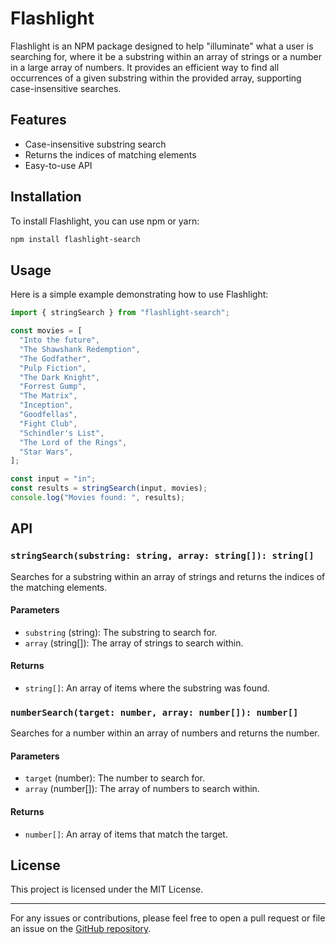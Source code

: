 # Flashlight

Flashlight is an NPM package designed to help "illuminate" what a user is searching for, where it be a substring within an array of strings or a number in a large array of numbers. It provides an efficient way to find all occurrences of a given substring within the provided array, supporting case-insensitive searches.

## Features

- Case-insensitive substring search
- Returns the indices of matching elements
- Easy-to-use API

## Installation

To install Flashlight, you can use npm or yarn:

```sh
npm install flashlight-search
```

## Usage

Here is a simple example demonstrating how to use Flashlight:

```typescript
import { stringSearch } from "flashlight-search";

const movies = [
  "Into the future",
  "The Shawshank Redemption",
  "The Godfather",
  "Pulp Fiction",
  "The Dark Knight",
  "Forrest Gump",
  "The Matrix",
  "Inception",
  "Goodfellas",
  "Fight Club",
  "Schindler's List",
  "The Lord of the Rings",
  "Star Wars",
];

const input = "in";
const results = stringSearch(input, movies);
console.log("Movies found: ", results);
```

## API

### `stringSearch(substring: string, array: string[]): string[]`

Searches for a substring within an array of strings and returns the indices of the matching elements.

#### Parameters

- `substring` (string): The substring to search for.
- `array` (string[]): The array of strings to search within.

#### Returns

- `string[]`: An array of items where the substring was found.

### `numberSearch(target: number, array: number[]): number[]`

Searches for a number within an array of numbers and returns the number.

#### Parameters

- `target` (number): The number to search for.
- `array` (number[]): The array of numbers to search within.

#### Returns

- `number[]`: An array of items that match the target.

## License

This project is licensed under the MIT License.

---

For any issues or contributions, please feel free to open a pull request or file an issue on the [GitHub repository](https://github.com/DaviesOwonibi/flashlight-search).
